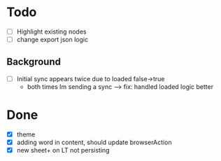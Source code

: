 
# Todo
- [ ] Highlight existing nodes
- [ ] change export json logic
## Background
- [ ] Initial sync appears twice due to loaded false->true
    - both times Im sending a sync
        --> fix: handled loaded logic better
# Done

- [x] theme
- [x] adding word in content, should update browserAction
- [x] new sheet+ on LT not persisting
